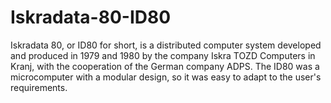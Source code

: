 # Iskradata-80-ID80
Iskradata 80, or ID80 for short, is a distributed computer system developed and produced in 1979 and 1980 by the company Iskra TOZD Computers in Kranj, with the cooperation of the German company ADPS. The ID80 was a microcomputer with a modular design, so it was easy to adapt to the user's requirements.
